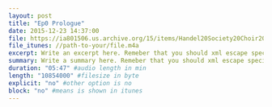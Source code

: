 ```yaml
---
layout: post
title: "Ep0 Prologue"
date: 2015-12-23 14:37:00
file: https://ia801506.us.archive.org/15/items/Handel20Society20Choir2020Acis202620Galatea2020Part20II202012.20Would20you20gain/Handel%2520Society%2520Choir%2520-%2520Acis%2520%2526%2520Galatea%2520-%2520Part%2520II%2520-%252012.%2520Would%2520you%2520gain%2520the%2520tender%2520creature.mp3
file_itunes: //path-to-your/file.m4a
excerpt: Write an excerpt here. Remeber that you should xml escape special characters. If you are german: don't use umlauts here.
summary: Write a summary here. Remeber that you should xml escape special characters. If you are german: don't use umlauts here.
duration: "05:47" #audio length in min
length: "10854000" #filesize in byte
explicit: "no" #other option is no
block: "no" #means is shown in itunes
---
```

